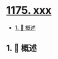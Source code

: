 # [1175. xxx](https://github.com/Tdahuyou/TNotes.leetcode/tree/main/notes/1175.%20xxx)

<!-- region:toc -->

- [1. 📝 概述](#1--概述)

<!-- endregion:toc -->

## 1. 📝 概述
